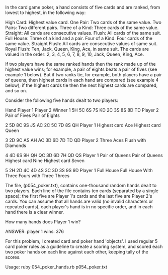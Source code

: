 In the card game poker, a hand consists of five cards and are ranked,
from lowest to highest, in the following way:

High Card: Highest value card.
One Pair: Two cards of the same value.
Two Pairs: Two different pairs.
Three of a Kind: Three cards of the same value.
Straight: All cards are consecutive values.
Flush: All cards of the same suit.
Full House: Three of a kind and a pair.
Four of a Kind: Four cards of the same value.
Straight Flush: All cards are consecutive values of same suit.
Royal Flush: Ten, Jack, Queen, King, Ace, in same suit.
The cards are valued in the order:
2, 3, 4, 5, 6, 7, 8, 9, 10, Jack, Queen, King, Ace.

If two players have the same ranked hands then the rank made up of the highest
value wins; for example, a pair of eights beats a pair of fives (see example 1 below).
But if two ranks tie, for example, both players have a pair of queens, then highest
cards in each hand are compared (see example 4 below); if the highest cards tie then
the next highest cards are compared, and so on.

Consider the following five hands dealt to two players:

Hand	      	Player 1	 	     Player 2	 	      Winner
1	 	      5H 5C 6S 7S KD    2C 3S 8S 8D TD     Player 2
          Pair of Fives     Pair of Eights

2	 	      5D 8C 9S JS AC    2C 5C 7D 8S QH 	   Player 1
          Highest card Ace  Highest card Queen
 	
3	      	2D 9C AS AH AC    3D 6D 7D TD QD     Player 2
          Three Aces        Flush with Diamonds

4	      	4D 6S 9H QH QC   	3D 6D 7H QD QS     Player 1
          Pair of Queens    Pair of Queens
        Highest card Nine   Highest card Seven

5	 	      2H 2D 4C 4D 4S   	3C 3D 3S 9S 9D     Player 1
          Full House        Full House
        With Three Fours    with Three Threes




The file, (p054_poker.txt), contains one-thousand random hands dealt to two players.
Each line of the file contains ten cards (separated by a single space): the first five
are Player 1's cards and the last five are Player 2's cards. You can assume that all hands
are valid (no invalid characters or repeated cards), each player's hand is in no specific
order, and in each hand there is a clear winner.

How many hands does Player 1 win?

ANSWER: player 1 wins: 376

For this problem, I created card and poker hand 'objects'. I used regular 5 card poker rules
as a guideline to create a scoring system, and scored each two poker hands on each line
against each other, keeping tally of the scores.

Usage: ruby 054_poker_hands.rb p054_poker.txt
